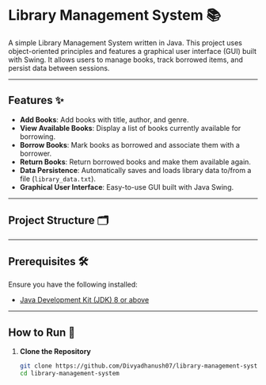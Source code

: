 # Library Management System 📚

A simple Library Management System written in Java. This project uses object-oriented principles and features a graphical user interface (GUI) built with Swing. It allows users to manage books, track borrowed items, and persist data between sessions.

---

## Features ✨

- **Add Books**: Add books with title, author, and genre.
- **View Available Books**: Display a list of books currently available for borrowing.
- **Borrow Books**: Mark books as borrowed and associate them with a borrower.
- **Return Books**: Return borrowed books and make them available again.
- **Data Persistence**: Automatically saves and loads library data to/from a file (`library_data.txt`).
- **Graphical User Interface**: Easy-to-use GUI built with Java Swing.

---

## Project Structure 🗂️

---

## Prerequisites 🛠️

Ensure you have the following installed:

- [Java Development Kit (JDK) 8 or above](https://www.oracle.com/java/technologies/javase-jdk11-downloads.html)

---

## How to Run 🚀

1. **Clone the Repository**
   ```bash
   git clone https://github.com/Divyadhanush07/library-management-system.git
   cd library-management-system
